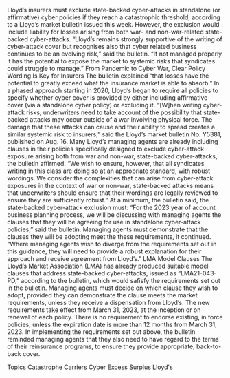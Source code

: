 Lloyd’s insurers must exclude state-backed cyber-attacks in standalone (or affirmative) cyber policies if they reach a catastrophic threshold, according to a Lloyd’s market bulletin issued this week.
However, the exclusion would include liability for losses arising from both war- and non-war-related state-backed cyber-attacks.
“Lloyd’s remains strongly supportive of the writing of cyber-attack cover but recognises also that cyber related business continues to be an evolving risk,” said the bulletin. “If not managed properly it has the potential to expose the market to systemic risks that syndicates could struggle to manage.”
From Pandemic to Cyber War, Clear Policy Wording Is Key for Insurers
The bulletin explained “that losses have the potential to greatly exceed what the insurance market is able to absorb.”
In a phased approach starting in 2020, Lloyd’s began to require all policies to specify whether cyber cover is provided by either including affirmative cover (via a standalone cyber policy) or excluding it.
“[W]hen writing cyber-attack risks, underwriters need to take account of the possibility that state-backed attacks may occur outside of a war involving physical force. The damage that these attacks can cause and their ability to spread creates a similar systemic risk to insurers,” said the Lloyd’s market bulletin No. Y5381, published on Aug. 16.
Many Lloyd’s managing agents are already including clauses in their policies specifically designed to exclude cyber-attack exposure arising both from war and non-war, state-backed cyber-attacks, the bulletin affirmed.
“We wish to ensure, however, that all syndicates writing in this class are doing so at an appropriate standard, with robust wordings. We consider the complexities that can arise from cyber-attack exposures in the context of war or non-war, state-backed attacks means that underwriters should ensure that their wordings are legally reviewed to ensure they are sufficiently robust.”
At a minimum, the bulletin said, the state-backed cyber-attack exclusion must:
“For the 2023 year of account business planning process, we will be discussing with managing agents the clauses that they will be agreeing for use in standalone cyber-attack policies,” said the bulletin.
Managing agents must demonstrate that the clauses they will be adopting meet the these requirements, it continued. “Where managing agents wish to diverge from the requirements set out in this guidance, they will need to provide a robust explanation for their approach and receive agreement from Lloyd’s.”
LMA Model Clauses
The Lloyd’s Market Association (LMA) has already produced suitable model clauses that address state-backed cyber-attacks, issued as “LMA21-043-PD,” according to the bulletin, which would safisfy the requirements set out in the bulletin.
Managing agents must decide on which clause they wish to adopt, provided they can demonstrate the clause meets the market requirements, unless they receive a dispensation from Lloyd’s.
The new requirements take effect from March 31, 2023, at the inception or on renewal of each policy. There is no requirement to endorse existing, in force policies, unless the expiration date is more than 12 months from March 31, 2023.
In implementing the requirements set out above, the bulletin reminded managing agents that they also need to have regard to the terms of their reinsurance programs, to ensure they provide appropriate, back-to-back cover.

Topics
Catastrophe
Carriers
Cyber
Excess Surplus
Lloyd's
